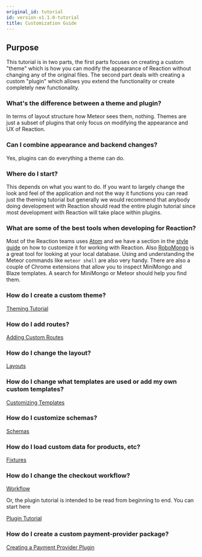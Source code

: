 ```yaml
---
original_id: tutorial
id: version-v1.1.0-tutorial
title: Customization Guide
---
```

    
## Purpose

This tutorial is in two parts, the first parts focuses on creating a custom "theme" which is how you can modify the appearance of Reaction without changing any of the original files. The second part deals with creating a custom "plugin" which allows you extend the functionality or create completely new functionality.

### What's the difference between a theme and plugin?

In terms of layout structure how Meteor sees them, nothing. Themes are just a subset of plugins that only focus on modifying the appearance and UX of Reaction.

### Can I combine appearance and backend changes?

Yes, plugins can do everything a theme can do.

### Where do I start?

This depends on what you want to do. If you want to largely change the look and feel of the application and not the way it functions you can read just the theming tutorial but generally we would recommend that anybody doing development with Reaction should read the entire plugin tutorial since most development with Reaction will take place within plugins.

### What are some of the best tools when developing for Reaction?

Most of the Reaction teams uses [Atom](https://atom.io/) and we have a section in the [style guide](styleguide) on how to customize it for working with Reaction. Also [RoboMongo](https://robomongo.org/) is a great tool for looking at your local database. Using and understanding the Meteor commands like `meteor shell` are also very handy. There are also a couple of Chrome extensions that allow you to inspect MiniMongo and Blaze templates. A search for MiniMongo or Meteor should help you find them.

### How do I create a custom theme?

[Theming Tutorial](creating-a-theme.md)

### How do I add routes?

[Adding Custom Routes](plugin-routes-6)

### How do I change the layout?

[Layouts](plugin-layouts-3)

### How do I change what templates are used or add my own custom templates?

[Customizing Templates](plugin-customizing-templates-4)

### How do I customize schemas?

[Schemas](plugin-schemas-8)

### How do I load custom data for products, etc?

[Fixtures](plugin-fixtures-5)

### How do I change the checkout workflow?

[Workflow](plugin-workflow-7)

Or, the plugin tutorial is intended to be read from beginning to end. You can start here

[Plugin Tutorial](plugin-intro-1.md)

### How do I create a custom payment-provider package?

[Creating a Payment Provider Plugin](creating-a-payment-provider.md)
